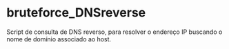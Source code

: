 # bruteforce_DNSreverse
Script de consulta de DNS reverso, para resolver o endereço IP buscando o nome de domínio associado ao host.

